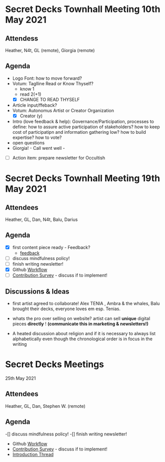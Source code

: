 # Secret Decks Townhall Meeting 10th May 2021

## Attendess
Heather, N4t, GL (remote), Giorgia (remote)

## Agenda
- Logo Font: how to move forward?
- Votum: Taglline Read or Know Thyself?
	- know 1
	- read 2(+1)
	- [x] CHANGE TO READ THYSELF
- Article input/ffeback?
- Votum: Autonomus Artist or Creator Organization
	- [x] Creator (y)
- Intro (love feedback & help): Governance/Participation, processes to define: how to assure active participation of stakeholders? how to keep cost of participatipn and information gathering low? how to build expertise? how to vote?
- open questions
- Giorgia! - Call went well - 
- [ ] Action item: prepare newsletter for Occultish


# Secret Decks Townhall Meeting 19th May 2021

## Attendees
Heather, GL, Dan, N4t, Balu, Darius

## Agenda

- [x] first content piece ready - Feedback?
	- [feedback](https://github.com/SecretDecks/Contentwriting/discussions/5)
- [ ] discuss mindfulness policy!
- [ ] finish writing newsletter!
- [x] Github [Workflow](https://github.com/SecretDecks/Documentation/discussions/4)
- [ ] [Contribution Survey](https://github.com/NFT-DAO/Governance-HOLON/discussions/96) - discuss if to implement!

## Discussions & Ideas
- first artist agreed to collaborate! Alex TENIA , Ambra & the whales, Balu brought their decks, everyone loves em esp. Tenias.

- whats the pro over selling on website? artist can sell **unique** digital pieces **directly** ! **(communicate this in marketing & newsletters!)**

- A heated discussion about religion and if it is necessary to always list alphabetically even though the chronological order is in focus in the writing

# Secret Decks Meetings
25th May 2021

## Attendees
Heather, GL, Dan, Stephen W. (remote)

## Agenda
-[] discuss mindfulness policy!
-[] finish writing newsletter!
- Github [Workflow](https://github.com/SecretDecks/Documentation/discussions/4)
- [Contribution Survey](https://github.com/NFT-DAO/Governance-HOLON/discussions/96) - discuss if to implement!
- [Introduction Thread](https://github.com/SecretDecks/Documentation/discussions/2)
